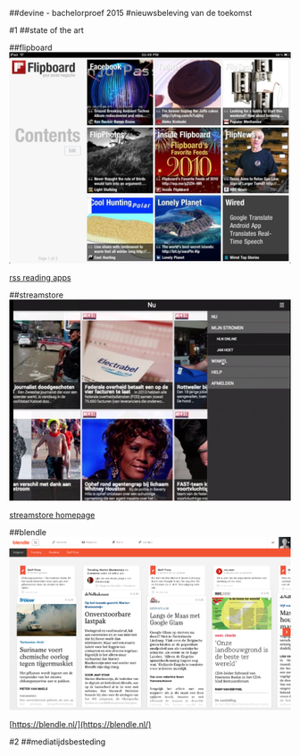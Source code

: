 ##devine - bachelorproef 2015
#nieuwsbeleving van de toekomst



#1
##state of the art


##flipboard
![flipboard screenshot](assets/img/flipboard.jpg)

[rss reading apps](https://www.google.be/search?q=flipboard+screenshot&safe=off&es_sm=91&tbm=isch&tbo=u&source=univ&sa=X&ei=tSFrVIHjG9XsaNW0gZAK&ved=0CCMQsAQ&biw=1676&bih=956#safe=off&tbm=isch&q=flipboard+pulse+feedly+google+currents&imgdii=_)
<div class='tags'><div class='social'></div><div class='rebundel'><div class='reader'></div></div>

##streamstore
![streamstore screenshot](assets/img/streamstore.png)

[streamstore homepage](http://www.iminds.be/nl/projecten/2014/04/17/stream-store)
<div class='tags'><div class='atomize'></div><div class='rebundel'><div class='resell'></div><div class='curated'></div>


##blendle
![blendle screenshot](assets/img/blendle.png)

[https://blendle.nl/](https://blendle.nl/)
<div class='tags'><div class='atomize'></div><div class='rebundel'><div class='resell'></div><div class='curated'></div>



#2
##mediatijdsbesteding